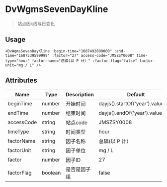 # DvWgmsSevenDayKline

> 站点因k线与日变化

## Usage

```vue
<DvWgmsSevenDayKline :begin-time="1687492800000" :end-time="1687539599999" :factor="27" access-code="JMSZSY0008" time-type="hour" factor-name="总磷(以 P 计）" :factor-flag="false" factor-unit="mg / L" />
```


## Attributes

| Name | Type   | Description | Default |
| --- |--------|-------------|-------------|
| beginTime | number | 开始时间| dayjs().startOf('year').valueOf() |
| endTime | number | 结束时间| dayjs().endOf('year').valueOf() |
| accessCode | string | 站点code| JMSZSY0008 |
| timeType | string | 时间类型| hour |
| factorName | string | 因子名称| 总磷(以 P 计） |
| factorUnit | string | 因子单位| mg / L |
| factor | number | 因子ID| 27 |
| factorFlag | boolean | 是否是因子组| false |


